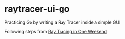 # raytracer-ui-go
Practicing Go by writing a Ray Tracer inside a simple GUI

Following steps from [Ray Tracing in One Weekend](https://www.amazon.com/Ray-Tracing-Weekend-Peter-Shirley-ebook/dp/B01B5AODD8)
